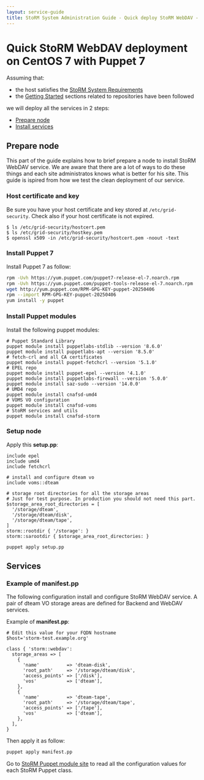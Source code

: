 ```yaml
---
layout: service-guide
title: StoRM System Administration Guide - Quick deploy StoRM WebDAV - Centos 7
---
```


# Quick StoRM WebDAV deployment on CentOS 7 with Puppet 7

Assuming that:

- the host satisfies the [StoRM System Requirements][SYSTEM-REQUIREMENTS]
- the [Getting Started][GETTING-STARTED] sections related to repositories have been followed

we will deploy all the services in 2 steps:

* [Prepare node](#prepare-node)
* [Install services](#services)

## Prepare node

This part of the guide explains how to brief prepare a node to install StoRM WebDAV service.
We are aware that there are a lot of ways to do these things and each site administratos knows what is better for his site.
This guide is ispired from how we test the clean deployment of our service.

### Host certificate and key

Be sure you have your host certificate and key stored at `/etc/grid-security`. Check also if your host certificate is not expired.

```
$ ls /etc/grid-security/hostcert.pem
$ ls /etc/grid-security/hostkey.pem
$ openssl x509 -in /etc/grid-security/hostcert.pem -noout -text
```

### Install Puppet 7

Install Puppet 7 as follow:

```bash
rpm -Uvh https://yum.puppet.com/puppet7-release-el-7.noarch.rpm
rpm -Uvh https://yum.puppet.com/puppet-tools-release-el-7.noarch.rpm
wget http://yum.puppet.com/RPM-GPG-KEY-puppet-20250406
rpm --import RPM-GPG-KEY-puppet-20250406
yum install -y puppet
```

### Install Puppet modules

Install the following puppet modules:

```shell
# Puppet Standard Library
puppet module install puppetlabs-stdlib --version '8.6.0'
puppet module install puppetlabs-apt --version '8.5.0'
# fetch-crl and all CA certificates
puppet module install puppet-fetchcrl --version '5.1.0'
# EPEL repo
puppet module install puppet-epel --version '4.1.0'
puppet module install puppetlabs-firewall --version '5.0.0'
puppet module install saz-sudo --version '14.0.0'
# UMD4 repo
puppet module install cnafsd-umd4
# VOMS VO configuration
puppet module install cnafsd-voms
# StoRM services and utils
puppet module install cnafsd-storm
```

### Setup node

Apply this **setup.pp**:

```puppet
include epel
include umd4
include fetchcrl

# install and configure dteam vo
include voms::dteam

# storage root directories for all the storage areas
# Just for test purpose. In production you should not need this part.
$storage_area_root_directories = [
  '/storage/dteam',
  '/storage/dteam/disk',
  '/storage/dteam/tape',
]
storm::rootdir { '/storage': }
storm::sarootdir { $storage_area_root_directories: }
```

```bash
puppet apply setup.pp
```

## Services

### Example of manifest.pp

The following configuration install and configure StoRM WebDAV service.
A pair of dteam VO storage areas are defined for Backend and WebDAV services. 

Example of **manifest.pp**:

```puppet
# Edit this value for your FQDN hostname
$host='storm-test.example.org'

class { 'storm::webdav':
  storage_areas => [
    {
      'name'          => 'dteam-disk',
      'root_path'     => '/storage/dteam/disk',
      'access_points' => ['/disk'],
      'vos'           => ['dteam'],
    },
    {
      'name'          => 'dteam-tape',
      'root_path'     => '/storage/dteam/tape',
      'access_points' => ['/tape'],
      'vos'           => ['dteam'],
    },
  ],
}
```

Then apply it as follow:

```bash
puppet apply manifest.pp
```

Go to [StoRM Puppet module site][puppet-module-docs] to read all the configuration values for each StoRM Puppet class.


[SYSTEM-REQUIREMENTS]: {{site.baseurl}}/documentation/sysadmin-guide/1.11.22/#system-requirements
[GETTING-STARTED]: {{site.baseurl}}/documentation/sysadmin-guide/1.11.22/#getting-started

[puppet-module-docs]: https://italiangrid.github.io/storm-puppet-module/

[sysadmin-index]: {{site.baseurl}}/documentation/sysadmin-guide/1.11.22/
